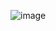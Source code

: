 ![image](https://github.com/rolando1803/DispositivosMoviles/assets/55965131/53d1c238-06f1-4198-aeac-bfcc2f10d6c9)
